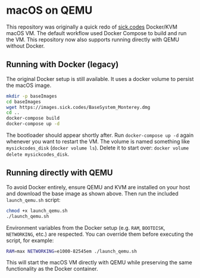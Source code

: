 # macOS on QEMU

This repository was originally a quick redo of [sick.codes](https://github.com/sickcodes/Docker-OSX) Docker/KVM macOS VM. The default workflow used Docker Compose to build and run the VM. This repository now also supports running directly with QEMU without Docker.

## Running with Docker (legacy)

The original Docker setup is still available. It uses a docker volume to persist the macOS image.

```bash
mkdir -p baseImages
cd baseImages
wget https://images.sick.codes/BaseSystem_Monterey.dmg
cd ..
docker-compose build
docker-compose up -d
```

The bootloader should appear shortly after. Run `docker-compose up -d` again whenever you want to restart the VM. The volume is named something like `mysickcodes_disk` (`docker volume ls`). Delete it to start over: `docker volume delete mysickcodes_disk`.

## Running directly with QEMU

To avoid Docker entirely, ensure QEMU and KVM are installed on your host and download the base image as shown above. Then run the included `launch_qemu.sh` script:

```bash
chmod +x launch_qemu.sh
./launch_qemu.sh
```

Environment variables from the Docker setup (e.g. `RAM`, `BOOTDISK`, `NETWORKING`, etc.) are respected. You can override them before executing the script, for example:

```bash
RAM=max NETWORKING=e1000-82545em ./launch_qemu.sh
```

This will start the macOS VM directly with QEMU while preserving the same functionality as the Docker container.
